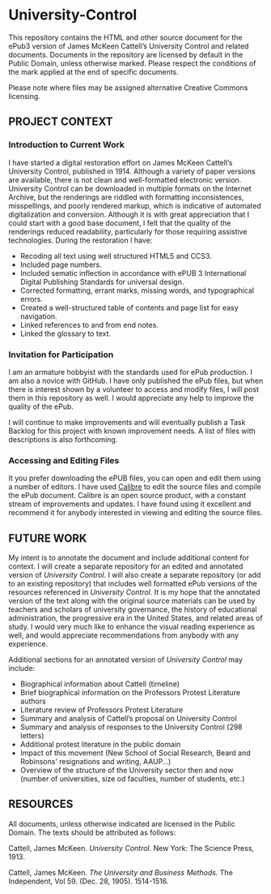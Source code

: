 # University-Control
This repository contains the HTML and other source document for the ePub3 version of James McKeen Cattell’s University Control and related documents. Documents in the repository are licensed by default in the Public Domain, unless otherwise marked. Please respect the conditions of the mark applied at the end of specific documents.

Please note where files may be assigned alternative Creative Commons licensing.

## PROJECT CONTEXT

### Introduction to Current Work

I have started a digital restoration effort on James McKeen Cattell’s University Control, published in 1914. Although a variety of paper versions are available, there is not clean and well-formatted electronic version. University Control can be downloaded in multiple formats on the Internet Archive, but the renderings are riddled with formatting inconsistences, misspellings, and poorly rendered markup, which is indicative of automated digitalization and conversion. Although it is with great appreciation that I could start with a good base document, I felt that the quality of the renderings reduced readability, particularly for those requiring assistive technologies. During the restoration I have:

* Recoding all text using well structured HTML5 and CCS3.
* Included page numbers.
* Included sematic inflection in accordance with ePUB 3 International Digital Publishing Standards for universal design.
* Corrected formatting, errant marks, missing words, and typographical errors.
* Created a well-structured table of contents and page list for easy navigation.
* Linked references to and from end notes.
* Linked the glossary to text.

### Invitation for Participation
I am an armature hobbyist with the standards used for ePub production. I am also a novice with GitHub. I have only published the ePub files, but when there is interest shown by a volunteer to access and modify files, I will post them in this repository as well. I would appreciate any help to improve the quality of the ePub.

I will continue to make improvements and will eventually publish a Task Backlog for this project with known improvement needs. A list of files with descriptions is also forthcoming.

### Accessing and Editing Files
It you prefer downloading the ePUB files, you can open and edit them using a number of editors. I have used [Calibre](https://calibre-ebook.com/) to edit the source files and compile the ePub document. Calibre is an open source product, with a constant stream of improvements and updates. I have found using it excellent and recommend it for anybody interested in viewing and editing the source files.


## FUTURE WORK
My intent is to annotate the document and include additional content for context. I will create a separate repository for an edited and annotated version of *University Control*. I will also create a separate repository (or add to an existing repository) that includes well formatted ePub versions of the resources referenced in *University Control*. It is my hope that the annotated version of the text along with the original source materials can be used by teachers and scholars of university governance, the history of educational administration, the progressive era in the United States, and related areas of study. I would very much like to enhance the visual reading experience as well, and would appreciate recommendations from anybody with any experience.

Additional sections for an annotated version of *University Control* may include:
* Biographical information about Cattell (timeline)
* Brief biographical information on the Professors Protest Literature authors
* Literature review of Professors Protest Literature
* Summary and analysis of Cattell’s proposal on University Control
* Summary and analysis of responses to the University Control (298 letters)
* Additional protest literature in the public domain
* Impact of this movement (New School of Social Research, Beard and Robinsons’ resignations and writing, AAUP…)
* Overview of the structure of the University sector then and now (number of universities, size od faculties, number of students, etc.)

## RESOURCES

All documents, unless otherwise indicated are licensed in the Public Domain. The texts should be attributed as follows:

Cattell, James McKeen. *University Control*. New York: The Science Press, 1913.

Cattell, James McKeen. *The University and Business Methods.* The Independent, Vol 59. (Dec. 28, 1905). 1514-1516.

